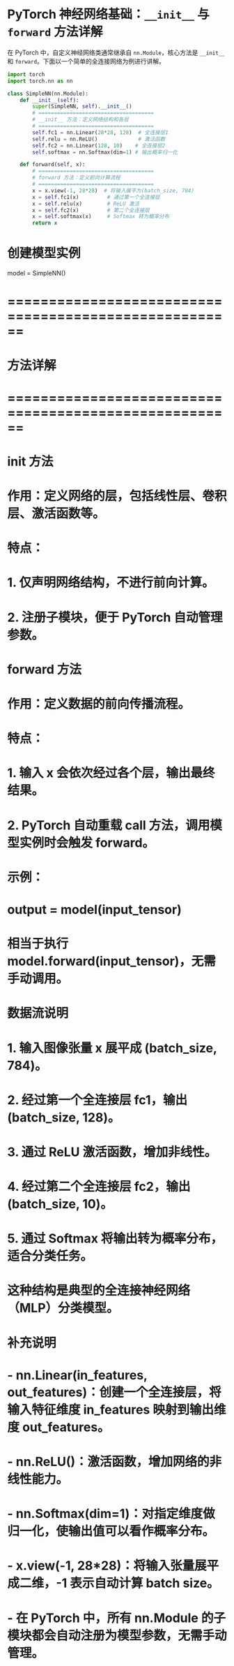 # PyTorch 神经网络基础：`__init__` 与 `forward` 方法详解

在 PyTorch 中，自定义神经网络类通常继承自 `nn.Module`，核心方法是 `__init__` 和 `forward`。下面以一个简单的全连接网络为例进行讲解。

```python
import torch
import torch.nn as nn

class SimpleNN(nn.Module):
    def __init__(self):
        super(SimpleNN, self).__init__()
        # =====================================
        # __init__ 方法：定义网络结构和各层
        # =====================================
        self.fc1 = nn.Linear(28*28, 128)  # 全连接层1
        self.relu = nn.ReLU()             # 激活函数
        self.fc2 = nn.Linear(128, 10)    # 全连接层2
        self.softmax = nn.Softmax(dim=1) # 输出概率归一化

    def forward(self, x):
        # =====================================
        # forward 方法：定义前向计算流程
        # =====================================
        x = x.view(-1, 28*28)  # 将输入展平为(batch_size, 784)
        x = self.fc1(x)         # 通过第一个全连接层
        x = self.relu(x)        # ReLU 激活
        x = self.fc2(x)         # 第二个全连接层
        x = self.softmax(x)     # Softmax 转为概率分布
        return x
```
# 创建模型实例
model = SimpleNN()

# ======================================================
# 方法详解
# ======================================================

# __init__ 方法
# 作用：定义网络的层，包括线性层、卷积层、激活函数等。
# 特点：
#   1. 仅声明网络结构，不进行前向计算。
#   2. 注册子模块，便于 PyTorch 自动管理参数。

# forward 方法
# 作用：定义数据的前向传播流程。
# 特点：
#   1. 输入 x 会依次经过各个层，输出最终结果。
#   2. PyTorch 自动重载 __call__ 方法，调用模型实例时会触发 forward。
# 示例：
#   output = model(input_tensor)
# 相当于执行 model.forward(input_tensor)，无需手动调用。

# 数据流说明
#   1. 输入图像张量 x 展平成 (batch_size, 784)。
#   2. 经过第一个全连接层 fc1，输出 (batch_size, 128)。
#   3. 通过 ReLU 激活函数，增加非线性。
#   4. 经过第二个全连接层 fc2，输出 (batch_size, 10)。
#   5. 通过 Softmax 将输出转为概率分布，适合分类任务。
#   这种结构是典型的全连接神经网络（MLP）分类模型。

# 补充说明
#   - nn.Linear(in_features, out_features)：创建一个全连接层，将输入特征维度 in_features 映射到输出维度 out_features。
#   - nn.ReLU()：激活函数，增加网络的非线性能力。
#   - nn.Softmax(dim=1)：对指定维度做归一化，使输出值可以看作概率分布。
#   - x.view(-1, 28*28)：将输入张量展平成二维，-1 表示自动计算 batch size。
#   - 在 PyTorch 中，所有 nn.Module 的子模块都会自动注册为模型参数，无需手动管理。
